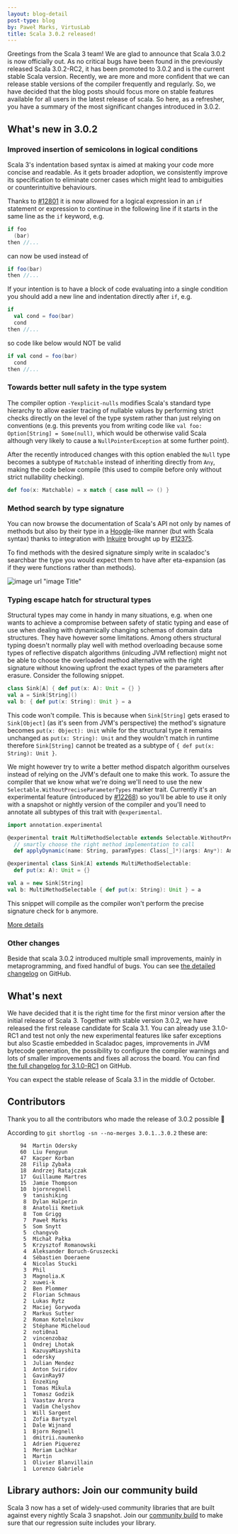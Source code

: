 ```yaml
---
layout: blog-detail
post-type: blog
by: Paweł Marks, VirtusLab
title: Scala 3.0.2 released!
---
```


Greetings from the Scala 3 team! We are glad to announce that Scala 3.0.2 is now officially out. As no critical bugs have been found in the previously released Scala 3.0.2-RC2, it has been promoted to 3.0.2 and is the current stable Scala version.
Recently, we are more and more confident that we can release stable versions of the compiler frequently and regularly. So, we have decided that the blog posts should focus more on stable features available for all users in the latest release of scala. So here, as a refresher, you have a summary of the most significant changes introduced in 3.0.2.

## What's new in 3.0.2

### Improved insertion of semicolons in logical conditions

Scala 3's indentation based syntax is aimed at making your code more concise and readable. As it gets broader adoption, we consistently improve its specification to eliminate corner cases which might lead to ambiguities or counterintuitive behaviours.

Thanks to [#12801](https://github.com/scala/scala3/pull/12801) it is now allowed for a logical expression in an `if` statement or expression to continue in the following line if it starts in the same line as the `if` keyword, e.g.

```scala
if foo
  (bar)
then //...
```

can now be used instead of

```scala
if foo(bar)
then //...
```

If your intention is to have a block of code evaluating into a single condition you should add a new line and indentation directly after `if`, e.g.

```scala
if
  val cond = foo(bar)
  cond
then //...
```

so code like below would NOT be valid

```scala
if val cond = foo(bar)
  cond
then //...
```

### Towards better null safety in the type system

The compiler option `-Yexplicit-nulls` modifies Scala's standard type hierarchy to allow easier tracing of nullable values by performing strict checks directly on the level of the type system rather than just relying on conventions (e.g. this prevents you from writing code like `val foo: Option[String] = Some(null)`, which would be otherwise valid Scala although very likely to cause a `NullPointerException` at some further point).

After the recently introduced changes with this option enabled the `Null` type becomes a subtype of `Matchable` instead of inheriting directly from `Any`, making the code below compile (this used to compile before only without strict nullability checking).

```scala
def foo(x: Matchable) = x match { case null => () }
```

### Method search by type signature

You can now browse the documentation of Scala's API not only by names of methods but also by their type in a [Hoogle](https://hoogle.haskell.org)-like manner (but with Scala syntax) thanks to integration with [Inkuire](https://github.com/VirtusLab/Inkuire) brought up by [#12375](https://github.com/scala/scala3/pull/12375).

To find methods with the desired signature simply write in scaladoc's searchbar the type you would expect them to have after eta-expansion (as if they were functions rather than methods).

![image url "image Title"](https://user-images.githubusercontent.com/39772805/117478350-53f12a80-af5f-11eb-82ab-930ba565dacb.gif)

### Typing escape hatch for structural types

Structural types may come in handy in many situations, e.g. when one wants to achieve a compromise between safety of static typing and ease of use when dealing with dynamically changing schemas of domain data structures. They have however some limitations. Among others structural typing doesn't normally play well with method overloading because some types of reflective dispatch algorithms (inlcuding JVM reflection) might not be able to choose the overloaded method alternative with the right signature without knowing upfront the exact types of the parameters after erasure. Consider the following snippet.

```scala
class Sink[A] { def put(x: A): Unit = {} }
val a = Sink[String]()
val b: { def put(x: String): Unit } = a
```

This code won't compile. This is because when `Sink[String]` gets erased to `Sink[Object]` (as it's seen from JVM's perspective) the method's signature becomes `put(x: Object): Unit` while for the structural type it remains unchanged as `put(x: String): Unit` and they wouldn't match in runtime therefore `Sink[String]` cannot be treated as a subtype of `{ def put(x: String): Unit }`.

We might however try to write a better method dispatch algorithm ourselves instead of relying on the JVM's default one to make this work. To assure the compiler that we know what we're doing we'll need to use the new `Selectable.WithoutPreciseParameterTypes` marker trait. Currently it's an experimental feature (introduced by [#12268](https://github.com/scala/scala3/pull/12268)) so you'll be able to use it only with a snapshot or nightly version of the compiler and you'll need to annotate all subtypes of this trait with `@experimental`.

```scala
import annotation.experimental

@experimental trait MultiMethodSelectable extends Selectable.WithoutPreciseParameterTypes:
  // smartly choose the right method implementation to call
  def applyDynamic(name: String, paramTypes: Class[_]*)(args: Any*): Any = ???

@experimental class Sink[A] extends MultiMethodSelectable:
  def put(x: A): Unit = {}

val a = new Sink[String]
val b: MultiMethodSelectable { def put(x: String): Unit } = a
```

This snippet will compile as the compiler won't perform the precise signature check for `b` anymore.

[More details](https://dotty.epfl.ch/docs/reference/changed-features/structural-types-spec.html#limitations-of-structural-types)

### Other changes

Beside that scala 3.0.2 introduced multiple small improvements, mainly in metaprogramming, and fixed handful of bugs. You can see [the detailed changelog](https://github.com/scala/scala3/releases/tag/3.0.2) on GitHub.

## What's next

We have decided that it is the right time for the first minor version after the initial release of Scala 3. Together with stable version 3.0.2, we have released the first release candidate for Scala 3.1. You can already use 3.1.0-RC1 and test not only the new experimental features like safer exceptions but also Scastie embedded in Scaladoc pages, improvements in JVM bytecode generation, the possibility to configure the compiler warnings and lots of smaller improvements and fixes all across the board.
You can find [the full changelog for 3.1.0-RC1](https://github.com/scala/scala3/releases/tag/3.1.0-RC1) on GitHub.

You can expect the stable release of Scala 3.1 in the middle of October.

## Contributors

Thank you to all the contributors who made the release of 3.0.2 possible 🎉

According to `git shortlog -sn --no-merges 3.0.1..3.0.2` these are:

```
    94  Martin Odersky
    60  Liu Fengyun
    47  Kacper Korban
    28  Filip Zybała
    18  Andrzej Ratajczak
    17  Guillaume Martres
    15  Jamie Thompson
    10  bjornregnell
     9  tanishiking
     8  Dylan Halperin
     8  Anatolii Kmetiuk
     8  Tom Grigg
     7  Paweł Marks
     5  Som Snytt
     5  changvvb
     5  Michał Pałka
     5  Krzysztof Romanowski
     4  Aleksander Boruch-Gruszecki
     4  Sébastien Doeraene
     4  Nicolas Stucki
     3  Phil
     3  Magnolia.K
     2  xuwei-k
     2  Ben Plommer
     2  Florian Schmaus
     2  Lukas Rytz
     2  Maciej Gorywoda
     2  Markus Sutter
     2  Roman Kotelnikov
     2  Stéphane Micheloud
     2  noti0na1
     2  vincenzobaz
     1  Ondrej Lhotak
     1  KazuyaMiayshita
     1  odersky
     1  Julian Mendez
     1  Anton Sviridov
     1  GavinRay97
     1  EnzeXing
     1  Tomas Mikula
     1  Tomasz Godzik
     1  Vaastav Arora
     1  Vadim Chelyshov
     1  Will Sargent
     1  Zofia Bartyzel
     1  Dale Wijnand
     1  Bjorn Regnell
     1  dmitrii.naumenko
     1  Adrien Piquerez
     1  Meriam Lachkar
     1  Martin
     1  Olivier Blanvillain
     1  Lorenzo Gabriele

```

## Library authors: Join our community build

Scala 3 now has a set of widely-used community libraries that are built against every nightly Scala 3 snapshot.
Join our [community build](https://github.com/scala/scala3/tree/main/community-build)
to make sure that our regression suite includes your library.

[Scastie]: https://scastie.scala-lang.org/?target=dotty

[@odersky]: https://github.com/odersky
[@DarkDimius]: https://github.com/DarkDimius
[@smarter]: https://github.com/smarter
[@felixmulder]: https://github.com/felixmulder
[@nicolasstucki]: https://github.com/nicolasstucki
[@liufengyun]: https://github.com/liufengyun
[@OlivierBlanvillain]: https://github.com/OlivierBlanvillain
[@biboudis]: https://github.com/biboudis
[@allanrenucci]: https://github.com/allanrenucci
[@Blaisorblade]: https://github.com/Blaisorblade
[@Duhemm]: https://github.com/Duhemm
[@AleksanderBG]: https://github.com/AleksanderBG
[@milessabin]: https://github.com/milessabin
[@anatoliykmetyuk]: https://github.com/anatoliykmetyuk
